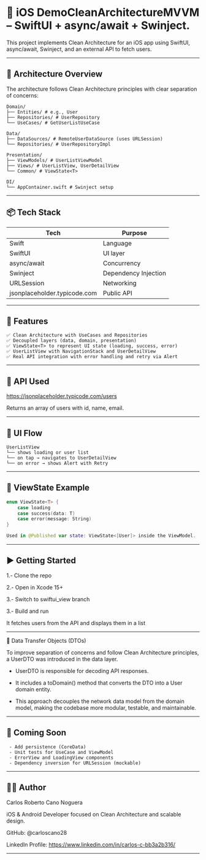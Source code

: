 
# 📱 iOS DemoCleanArchitectureMVVM – SwiftUI + async/await + Swinject.

This project implements Clean Architecture for an iOS app using SwiftUI, async/await, Swinject, and an external API to fetch users.

---

## 🧱 Architecture Overview

The architecture follows Clean Architecture principles with clear separation of concerns:

```
Domain/
├── Entities/ # e.g., User
├── Repositories/ # UserRepository
└── UseCases/ # GetUserListUseCase

Data/
├── DataSources/ # RemoteUserDataSource (uses URLSession)
└── Repositories/ # UserRepositoryImpl

Presentation/
├── ViewModels/ # UserListViewModel
├── Views/ # UserListView, UserDetailView
└── Common/ # ViewState<T>

DI/
└── AppContainer.swift # Swinject setup
```

---


## 📦 Tech Stack
| Tech         | Purpose                                      |
|--------------|----------------------------------------------|
| Swift        | Language                                     |
| SwiftUI      | UI layer                                     |
| async/await  | Concurrency                                  |
| Swinject     | Dependency Injection                         |
| URLSession   | Networking                                   |
| jsonplaceholder.typicode.com | Public API                   |


---

## 🔄 Features

```
✅ Clean Architecture with UseCases and Repositories
✅ Decoupled layers (data, domain, presentation)
✅ ViewState<T> to represent UI state (loading, success, error)
✅ UserListView with NavigationStack and UserDetailView
✅ Real API integration with error handling and retry via Alert
```

---


## 📡 API Used


https://jsonplaceholder.typicode.com/users

Returns an array of users with id, name, email.

---

## 📱 UI Flow

```
UserListView
└── shows loading or user list
└── on tap → navigates to UserDetailView
└── on error → shows Alert with Retry 
```

---


## 🧠 ViewState Example

```swift
enum ViewState<T> {
    case loading
    case success(data: T)
    case error(message: String)
}

Used in @Published var state: ViewState<[User]> inside the ViewModel.
```
---

## ▶️ Getting Started


1.- Clone the repo

2.- Open in Xcode 15+

3.- Switch to swiftui_view branch

3.- Build and run

It fetches users from the API and displays them in a list


---

🧩 Data Transfer Objects (DTOs)

To improve separation of concerns and follow Clean Architecture principles, a UserDTO was introduced in the data layer.

- UserDTO is responsible for decoding API responses.

- It includes a toDomain() method that converts the DTO into a User domain entity.

- This approach decouples the network data model from the domain model, making the codebase more modular, testable, and maintainable.

---


## 🧪 Coming Soon
```
 - Add persistence (CoreData)
 - Unit tests for UseCase and ViewModel
 - ErrorView and LoadingView components
 - Dependency inversion for URLSession (mockable) 
```

---


## 👨‍💻 Author


Carlos Roberto Cano Noguera

iOS & Android Developer focused on Clean Architecture and scalable design.

GitHub: @carloscano28 

LinkedIn Profile: https://www.linkedin.com/in/carlos-c-bb3a2b316/


---
